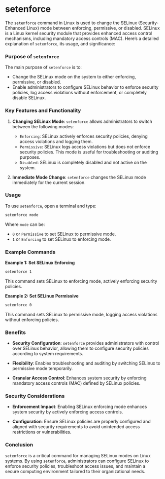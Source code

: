 # setenforce
The `setenforce` command in Linux is used to change the SELinux (Security-Enhanced Linux) mode between enforcing, permissive, or disabled. SELinux is a Linux kernel security module that provides enhanced access control mechanisms, including mandatory access controls (MAC). Here’s a detailed explanation of `setenforce`, its usage, and significance:

### Purpose of `setenforce`

The main purpose of `setenforce` is to:
- Change the SELinux mode on the system to either enforcing, permissive, or disabled.
- Enable administrators to configure SELinux behavior to enforce security policies, log access violations without enforcement, or completely disable SELinux.

### Key Features and Functionality

1. **Changing SELinux Mode**: `setenforce` allows administrators to switch between the following modes:
   - `Enforcing`: SELinux actively enforces security policies, denying access violations and logging them.
   - `Permissive`: SELinux logs access violations but does not enforce security policies. This mode is useful for troubleshooting or auditing purposes.
   - `Disabled`: SELinux is completely disabled and not active on the system.

2. **Immediate Mode Change**: `setenforce` changes the SELinux mode immediately for the current session.

### Usage

To use `setenforce`, open a terminal and type:

```bash
setenforce mode
```

Where `mode` can be:
- `0` or `Permissive` to set SELinux to permissive mode.
- `1` or `Enforcing` to set SELinux to enforcing mode.

### Example Commands

**Example 1: Set SELinux Enforcing**
```bash
setenforce 1
```
This command sets SELinux to enforcing mode, actively enforcing security policies.

**Example 2: Set SELinux Permissive**
```bash
setenforce 0
```
This command sets SELinux to permissive mode, logging access violations without enforcing policies.

### Benefits

- **Security Configuration**: `setenforce` provides administrators with control over SELinux behavior, allowing them to configure security policies according to system requirements.
  
- **Flexibility**: Enables troubleshooting and auditing by switching SELinux to permissive mode temporarily.

- **Granular Access Control**: Enhances system security by enforcing mandatory access controls (MAC) defined by SELinux policies.

### Security Considerations

- **Enforcement Impact**: Enabling SELinux enforcing mode enhances system security by actively enforcing access controls.
  
- **Configuration**: Ensure SELinux policies are properly configured and aligned with security requirements to avoid unintended access restrictions or vulnerabilities.

### Conclusion

`setenforce` is a critical command for managing SELinux modes on Linux systems. By using `setenforce`, administrators can configure SELinux to enforce security policies, troubleshoot access issues, and maintain a secure computing environment tailored to their organizational needs.
